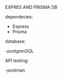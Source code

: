 EXPRES AND PRISMA DB


dependecies:

- Express
- Prisma 

database:

-postgresSQL

API testing:

-postman

